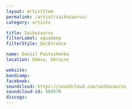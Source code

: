 ```yaml
---
layout: ArtistItem
permalink: /artist/saikozaurus/
category: artists

title: Saikozaurus
filterLabel: aquadeep
filterStyle: darktrance

name: Daniil Pastushenko
location: Odesa, Ukraine

website: 
bandcamp: 
facebook: 
soundcloud: https://soundcloud.com/saikozaurus
soundcloud-id: 589570
discogs: 
---
```

